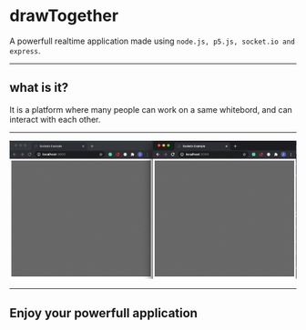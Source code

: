 # drawTogether

A powerfull realtime application made using `node.js, p5.js, socket.io and express`.

---

## what is it?


It is a platform where many people can work on a same whitebord, and can interact with each other.

***

![demo](./public/demo.gif)

***

## Enjoy your powerfull application

